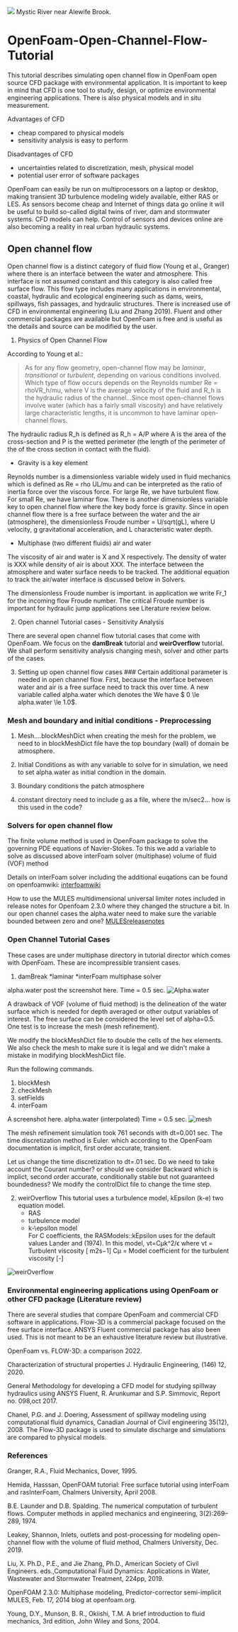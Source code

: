 ![](0330211418a_resized.jpg) Mystic River near Alewife Brook. 
# OpenFoam-Open-Channel-Flow-Tutorial 
This tutorial describes simulating open channel flow in OpenFoam open source CFD package with environmental application.
It is important to keep in mind that CFD is one tool to study, design, or optimize environmental engineering applications.
There is also physical models and in situ measurement.

Advantages of CFD
   * cheap compared to physical models
   * sensitivity analysis is easy to perform
   
Disadvantages of CFD
   * uncertainties related to discretization, mesh, physical model
   * potential user error of software packages

OpenFoam can easily be run on multiprocessors on a laptop or desktop, making transient 3D turbulence
modeling widely available, either RAS or LES. As sensors become cheap and Internet of things data go online it will be useful to build
so-called digital twins of river, dam and stormwater systems. CFD models can help. Control of sensors and devices online are also becoming
a reality in real urban hydraulic systems.

## Open channel flow
Open channel flow is a distinct category of fluid flow (Young et al., Granger)
where there is an interface between the water and atmosphere. 
This interface is not assumed constant and this category is also called free surface flow. 
This flow type includes many applications in environmental,
coastal, hydraulic and ecological engineering such as dams, weirs, spillways, fish passages, and hydraulic structures. There is increased use of CFD
in environmental engineering (Liu and Zhang 2019).
Fluent and other commercial packages are available but OpenFoam is 
free and is useful as the details and source can be modified by the user. 

1. Physics of Open Channel Flow

According to Young et al.:
> As for any flow geometry, open-channel flow may be _laminar_, _transitional_ or _turbulent_, depending on various conditions involved.
> Which type of flow occurs depends on the Reynolds number Re = rhoVR_h/mu, where V is the average velocity of the fluid and R_h is the hydraulic
> radius of the channel...Since most open-channel flows involve water (which has a fairly small viscosity) and have relatively large characteristic
> lengths, it is uncommon to have laminar open-channel flows.

The hydraulic radius R_h is defined as R_h = A/P where A is the area of the cross-section and P is the wetted perimeter (the length of the perimeter of the of the cross section in contact with the fluid).


 * Gravity is a key element 

Reynolds number is a dimensionless variable widely used in fluid mechanics which is defined as Re = rho UL/mu and can be interpreted as the ratio of inertia force over the viscous force. For large Re, we have turbulent flow. For small Re, we have laminar flow.
There is another dimensionless variable key to open channel flow where the key body force is gravity.
Since in open channel flow there is a free surface between the water and the air (atmosphere), the dimensionless Froude number = U/sqrt(gL), where U velocity,
g gravitational acceleration, and L characteristic water depth.

* Multiphase (two different fluids) air and water

The viscosity of air and water is X and X respectively.
The density of water is XXX while density of air is about XXX.
The interface between the atmosphere and water surface needs to be tracked.
The additional equation to track the air/water interface is discussed below in Solvers.

The dimensionless Froude number is important. 
in application we write Fr_1 for the incoming flow Froude number.
The critical Froude number is important for
hydraulic jump applications see Literature review below.

2. Open channel Tutorial cases - Sensitivity Analysis

There are several open channel flow tutorial cases that come with OpenFoam.
We focus on the **damBreak** tutorial and
**weirOverflow**
tutorial. We shall perform sensitivity analysis changing mesh, solver and other parts of the cases.

3. Setting up open channel flow cases ###
Certain additional parameter is needed in open channel flow.
First, because the interface between water and air is a free surface need to track this over time.
A new variable called alpha.water which denotes the 
We have 
$ 0 \le alpha.water \le 1.0$.

### Mesh and boundary and initial conditions - Preprocessing
1. Mesh....blockMeshDict
when creating the mesh for the problem, we need to in blockMeshDict file have the top boundary (wall)
of domain be atmosphere.

2. Initial Conditions as with any variable to solve for in simulation, we need to set alpha.water as initial condtion in the domain. 


3. Boundary conditions
the patch atmosphere

4. constant directory
need to include g as a file, where the m/sec2... how is this used in the code?

### Solvers for open channel flow
The finite volume method is used in OpenFoam package to solve the governing PDE equations of Navier-Stokes.
To this we add a variable to solve as discussed above
interFoam solver (multiphase) 
volume of fluid (VOF) method

Details on interFoam solver including the additional euqations can be found on openfoamwiki:
[interfoamwiki](http://openfoamwiki.net/index.php/InterFoam)

How to use the MULES multidimensional universal limiter notes included
in release notes for Openfoam 2.3.0 where they changed the structure a bit.
In our open channel cases the alpha.water need to make sure the variable bounded between zero and one?
[MULESreleasenotes](https://openfoam.org/release/2-3-0/multiphase/)

### 

### Open Channel Tutorial Cases
These cases are under multiphase directory in tutorial director which comes with OpenFoam. These are incompressible
transient cases.

1. damBreak
   *laminar 
   *interFoam multiphase solver

alpha.water post the screenshot here. Time = 0.5 sec.
![Alpha.water](damBreak_alphawatertimept5.png)

A drawback of VOF (volume of fluid method) is the delineation of the water surface which is needed for depth averaged or other output variables of interest.
The free surface can be considered the level set of alpha=0.5.  
One test is to increase the mesh (mesh refinement).

We modify the blockMeshDict file to double the cells of the hex elements. We also check the mesh to make sure it is legal and we didn't make a mistake
in modifying blockMeshDict file.

Run the following commands.

1. blockMesh
2. checkMesh
3. setFields
4. interFoam

A screenshot here. alpha.water (interpolated) Time = 0.5 sec.
![mesh](damBreak_mesh.png)

The mesh refinement simulation took 761 seconds with dt=0.001 sec. The time discretization method is Euler. which according to the OpenFoam
documentation is implicit, first order accurate, transient.

Let us change the time discretization to dt=.01 sec. Do we need to take account the Courant number?
or should we consider Backward which is implict, second order accurate, conditionally stable but not guaranteed boundedness?
We modify the controlDict file to change the time step.


2. weirOverflow
  This tutorial uses a turbulence model, kEpsilon (k-e) two equation model.
   * RAS 
   * turbulence model
   * k-\epsilon model   
      For C coefficients, the RASModels::kEpsilon uses for the default values Lander and (1974). 
      In this model,
      νt=Cμk^2/ϵ 
where
        νt	=	Turbulent viscosity [ m2s−1]
        Cμ 	=	Model coefficient for the turbulent viscosity [-]

   
![weirOverflow](weirtutorial.png)

### Environmental engineering applications using OpenFoam or other CFD package (Literature review)
There are several studies that compare OpenFoam and commercial CFD software in applications. Flow-3D is a commercial package focused on the free surface interface. 
ANSYS Fluent commercial package has also been used. This is not meant to be an exhaustive literature review but illustrative.

OpenFoam vs. FLOW-3D: a comparison 2022.

Characterization of structural properties J. Hydraulic Engineering, (146) 12, 2020.

General Methodology for developing a CFD model for studying spillway hydraulics using ANSYS Fluent, R. Arunkumar and S.P. Simmovic, Report no. 098,oct 2017.

Chanel, P.G. and J. Doering, Assessment of spillway modeling using computational fluid dynamics, Canadian Journal of Civil engineering 35(12), 2008.
The Flow-3D package is used to simulate discharge and simulations are compared to physical models.

### References



Granger, R.A., Fluid Mechanics, Dover, 1995.

Hemida, Hasssan, OpenFOAM tutorial: Free surface tutorial using interFoam and rasInterFoam, Chalmers University, April 2008.

B.E. Launder and D.B. Spalding. The numerical computation of turbulent flows. Computer methods in applied mechanics and engineering, 3(2):269–289, 1974.

Leakey, Shannon, Inlets, outlets and post-processing for modeling open-channel flow with the volume of fluid method, Chalmers University, Dec. 2019.


Liu, X. Ph.D., P.E., and Jie Zhang, Ph.D., American Society of Civil Engineers. eds.,Computational Fluid Dynamics: Applications in Water, Wastewater and Stormwater Treatment, 224pp, 2019.

OpenFOAM 2.3.0: Multiphase modeling, Predictor-corrector semi-implicit MULES, Feb. 17, 2014 blog at openfoam.org.

Young, D.Y., Munson, B. R., Okiishi, T.M. A brief introduction to fluid mechanics, 3rd edition, John Wiley and Sons, 2004.



